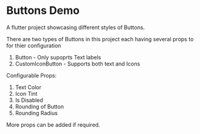 # Buttons Demo
A flutter project showcasing different styles of Buttons.

There are two types of Buttons in this project each having several props to for thier configuration

1. Button - Only supoprts Text labels
2. CustomIconButton - Supports both text and Icons

Configurable Props:
1. Text Color
2. Icon Tint
3. Is Disabled
4. Rounding of Button
5. Rounding Radius

More props can be added if required.

